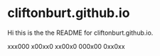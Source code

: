 # cliftonburt.github.io
Hi this is the the README for cliftonburt.github.io. 

xxx000
x00xx0
xx00x0
000x00
0xx0xx


